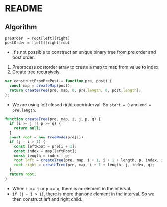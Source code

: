 # README

## Algorithm

```
preOrder  = root[left][right]
postOrder = [left][right]root
```

- It's not possible to construct an unique binary tree from pre order and post order.

1. Preprocess postorder array to create a map to map from value to index
2. Create tree recursively.

```js
var constructFromPrePost = function(pre, post) {
  const map = createMap(post);
  return createTree(pre, map, 0, pre.length, 0, post.length);
};
```

- We are using left closed right open interval. So `start = 0` and `end = pre.length`.

```js
function createTree(pre, map, i, j, p, q) {
  if (i >= j || p >= q) {
    return null;
  }
  const root = new TreeNode(pre[i]);
  if (j - i > 1) {
    const leftRoot = pre[i + 1];
    const index = map[leftRoot];
    const length = index - p;
    root.left = createTree(pre, map, i + 1, i + 1 + length, p, index, index, q);
    root.right = createTree(pre, map, i + 1 + length, j, index, q);
  }
  return root;
}
```

- When `i >= j` or `p >= q`, there is no element in the interval.
- `if (j - i > 1)`, there is more than one element in the interval. So we then construct left and right child.
